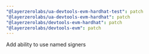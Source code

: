 ```yaml
---
"@layerzerolabs/ua-devtools-evm-hardhat-test": patch
"@layerzerolabs/ua-devtools-evm-hardhat": patch
"@layerzerolabs/devtools-evm-hardhat": patch
"@layerzerolabs/devtools-evm": patch
---
```


Add ability to use named signers
